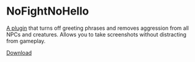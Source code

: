 # NoFightNoHello

[A plugin](./allowed-mods.md) that turns off greeting phrases and removes aggression from all NPCs and creatures. Allows
you to take screenshots without distracting from gameplay.

[Download](/plugins/NoFightNoHello.esp)
